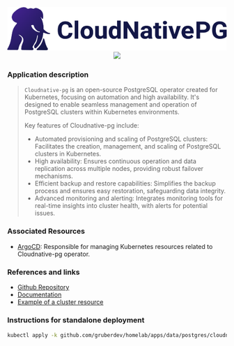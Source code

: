 <p align="center">
  <img width="550" height="100" src="https://raw.githubusercontent.com/gruberdev/homelab/main/docs/assets/logos/cloudnative-pg.svg" />
  <br />
  <img src="https://img.shields.io/github/v/release/cloudnative-pg/cloudnative-pg?label=Latest%20Version&logo=github&style=for-the-badge" />
</p>

### Application description

> `Cloudnative-pg` is an open-source PostgreSQL operator created for Kubernetes, focusing on automation and high availability. It's designed to enable seamless management and operation of PostgreSQL clusters within Kubernetes environments.
>
> Key features of Cloudnative-pg include:
> - Automated provisioning and scaling of PostgreSQL clusters: Facilitates the creation, management, and scaling of PostgreSQL clusters in Kubernetes.
> - High availability: Ensures continuous operation and data replication across multiple nodes, providing robust failover mechanisms.
> - Efficient backup and restore capabilities: Simplifies the backup process and ensures easy restoration, safeguarding data integrity.
> - Advanced monitoring and alerting: Integrates monitoring tools for real-time insights into cluster health, with alerts for potential issues.
>

### Associated Resources

- [ArgoCD][argo-uri]: Responsible for managing Kubernetes resources related to Cloudnative-pg operator.

### References and links

- [Github Repository][github-uri]
- [Documentation][docs-uri]
- [Example of a cluster resource][example-uri]

### Instructions for standalone deployment

```bash
kubectl apply -k github.com/gruberdev/homelab/apps/data/postgres/cloudnative
```

[github-uri]: https://github.com/gruberdev/homelab
[argo-uri]: https://github.com/gruberdev/homelab/tree/main/apps/argocd
[example-uri]: https://github.com/gruberdev/homelab/blob/main/apps/services/n8n/base/db.yaml
[docs-uri]: https://postgres-operator.readthedocs.io/en/latest/
